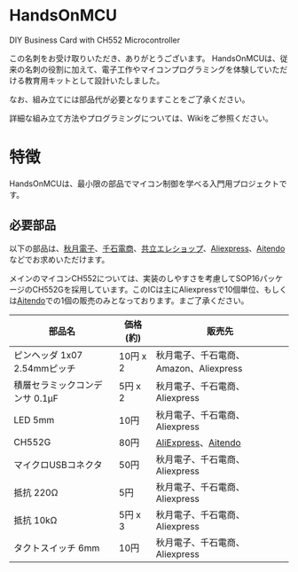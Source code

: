 # HandsOnMCU
DIY Business Card with CH552 Microcontroller

この名刺をお受け取りいただき、ありがとうございます。
HandsOnMCUは、従来の名刺の役割に加えて、電子工作やマイコンプログラミングを体験していただける教育用キットとして設計いたしました。

なお、組み立てには部品代が必要となりますことをご了承ください。

詳細な組み立て方法やプログラミングについては、Wikiをご参照ください。

# 特徴
HandsOnMCUは、最小限の部品でマイコン制御を学べる入門用プロジェクトです。

## 必要部品
以下の部品は、[秋月電子](https://akizukidenshi.com/)、[千石電商](https://www.sengoku.co.jp/)、[共立エレショップ](https://eleshop.jp/)、[Aliexpress](https://ja.aliexpress.com/)、[Aitendo](https://www.aitendo.com/)などでお求めいただけます。

メインのマイコンCH552については、実装のしやすさを考慮してSOP16パッケージのCH552Gを採用しています。このICは主にAliexpressで10個単位、もしくは[Aitendo](https://www.aitendo.com/product/20923)での1個の販売のみとなっております。まご了承ください。

|部品名|価格(約)|販売先|
|-----|----|-----|
|ピンヘッダ 1x07 2.54mmピッチ|10円 x 2|秋月電子、千石電商、Amazon、Aliexpress|
|積層セラミックコンデンサ 0.1μF|5円 x 2|秋月電子、千石電商、Aliexpress|
|LED 5mm|10円|秋月電子、千石電商、Aliexpress|
|CH552G|80円|[AliExpress](https://ja.aliexpress.com/w/wholesale-CH552G.html?spm=a2g0o.detail.search.0)、[Aitendo](https://www.aitendo.com/product/20923)|
|マイクロUSBコネクタ|50円|秋月電子、千石電商、Aliexpress|
|抵抗 220Ω|5円|秋月電子、千石電商、Aliexpress|
|抵抗 10kΩ|5円 x 3|秋月電子、千石電商、Aliexpress|
|タクトスイッチ 6mm|10円|秋月電子、千石電商、Aliexpress|


